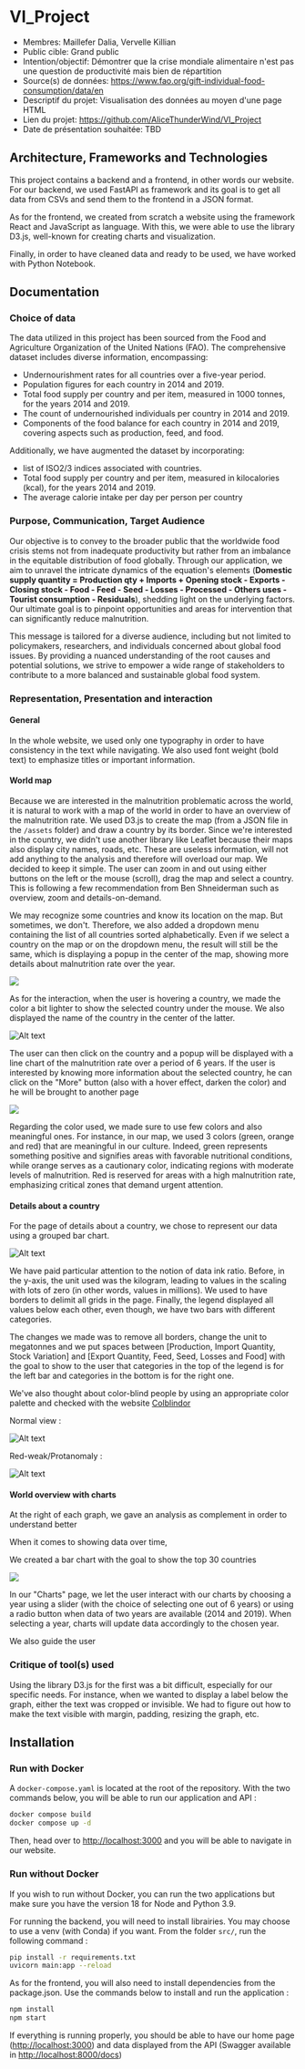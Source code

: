 # VI_Project

- Membres: Maillefer Dalia, Vervelle Killian
- Public cible: Grand public
- Intention/objectif: Démontrer que la crise mondiale alimentaire n'est pas une question de productivité mais bien de répartition
- Source(s) de données: https://www.fao.org/gift-individual-food-consumption/data/en
- Descriptif du projet: Visualisation des données au moyen d'une page HTML
- Lien du projet: https://github.com/AliceThunderWind/VI_Project
- Date de présentation souhaitée: TBD


## Architecture, Frameworks and Technologies

This project contains a backend and a frontend, in other words our website. For our backend, we used FastAPI as framework and its goal is to get all data from CSVs and send them to the frontend in a JSON format.

As for the frontend, we created from scratch a website using the framework React and JavaScript as language. With this, we were able to use the library D3.js, well-known for creating charts and visualization.

Finally, in order to have cleaned data and ready to be used, we have worked with Python Notebook.

## Documentation

### Choice of data

The data utilized in this project has been sourced from the Food and Agriculture Organization of the United Nations (FAO). The comprehensive dataset includes diverse information, encompassing:

- Undernourishment rates for all countries over a five-year period.
- Population figures for each country in 2014 and 2019.
- Total food supply per country and per item, measured in 1000 tonnes, for the years 2014 and 2019.
- The count of undernourished individuals per country in 2014 and 2019.
- Components of the food balance for each country in 2014 and 2019, covering aspects such as production, feed, and food. 

Additionally, we have augmented the dataset by incorporating:

- list of ISO2/3 indices associated with countries.
- Total food supply per country and per item, measured in kilocalories (kcal), for the years 2014 and 2019.
- The average calorie intake per day per person per country

### Purpose, Communication, Target Audience

Our objective is to convey to the broader public that the worldwide food crisis stems not from inadequate productivity but rather from an imbalance in the equitable distribution of food globally. Through our application, we aim to unravel the intricate dynamics of the equation's elements (**Domestic supply quantity = Production qty + Imports + Opening stock - Exports - Closing stock - Food - Feed - Seed - Losses - Processed - Others uses - Tourist consumption - Residuals**), shedding light on the underlying factors. Our ultimate goal is to pinpoint opportunities and areas for intervention that can significantly reduce malnutrition.

This message is tailored for a diverse audience, including but not limited to policymakers, researchers, and individuals concerned about global food issues. By providing a nuanced understanding of the root causes and potential solutions, we strive to empower a wide range of stakeholders to contribute to a more balanced and sustainable global food system.

### Representation, Presentation and interaction

#### General

In the whole website, we used only one typography in order to have consistency in the text while navigating. We also used font weight (bold text) to emphasize titles or important information.

#### World map

Because we are interested in the malnutrition problematic across the world, it is natural to work with a map of the world in order to have an overview of the malnutrition rate. We used D3.js to create the map (from a JSON file in the `/assets` folder) and draw a country by its border. Since we're interested in the country, we didn't use another library  like Leaflet because their maps also display city names, roads, etc. These are useless information, will not add anything to the analysis and therefore will overload our map. We decided to keep it simple. The user can zoom in and out using either buttons on the left or the mouse (scroll), drag the map and select a country. This is following a few recommendation from Ben Shneiderman such as overview, zoom and details-on-demand.

We may recognize some countries and know its location on the map. But sometimes, we don't. Therefore, we also added a dropdown menu containing the list of all countries sorted alphabetically. Even if we select a country on the map or on the dropdown menu, the result will still be the same, which is displaying a popup in the center of the map, showing more details about malnutrition rate over the year.

![](./assets/home_select.png)

As for the interaction, when the user is hovering a country, we made the color a bit lighter to show the selected country under the mouse. We also displayed the name of the country in the center of the latter.

![Alt text](./assets/home_hover.png)

The user can then click on the country and a popup will be displayed with a line chart of the malnutrition rate over a period of 6 years. If the user is interested by knowing more information about the selected country, he can click on the "More" button (also with a hover effect, darken the color) and he will be brought to another page

![](./assets/home_popup.png)

Regarding the color used, we made sure to use few colors and also meaningful ones. For instance, in our map, we used 3 colors (green, orange and red) that are meaningful in our culture. Indeed, green  represents something positive and signifies areas with favorable nutritional conditions, while orange serves as a cautionary color, indicating regions with moderate levels of malnutrition. Red is reserved for areas with a high malnutrition rate, emphasizing critical zones that demand urgent attention.

#### Details about a country

For the page of details about a country, we chose to represent our data using a grouped bar chart.

![Alt text](./assets/country_stacked_bar.png)

We have paid particular attention to the notion of data ink ratio. Before, in the y-axis, the unit used was the kilogram, leading to values in the scaling with lots of zero (in other words, values in millions). We used to have borders to delimit all grids in the page. Finally, the legend displayed all values below each other, even though, we have two bars with different categories.

The changes we made was to remove all borders, change the unit to megatonnes and we put spaces between [Production, Import Quantity, Stock Variation] and [Export Quantity, Feed, Seed, Losses and Food] with the goal to show to the user that categories in the top of the legend is for the left bar and categories in the bottom is for the right one.

We've also thought about color-blind people by using an appropriate color palette and checked with the website [Colblindor](https://www.color-blindness.com/coblis-color-blindness-simulator/)

Normal view :

![Alt text](./assets/country_blindness.png)

Red-weak/Protanomaly :

![Alt text](./assets/country_blindness_1.png)

#### World overview with charts

At the right of each graph, we gave an analysis as complement in order to understand better

When it comes to showing data over time, 

We created a bar chart with the goal to show the top 30 countries

![](./assets/charts_bars.png)

In our "Charts" page, we let the user interact with our charts by choosing a year using a slider (with the choice of selecting one out of 6 years) or using a radio button when data of two years are available (2014 and 2019). When selecting a year, charts will update data accordingly to the chosen year.

We also guide the user

### Critique of tool(s) used

Using the library D3.js for the first was a bit difficult, especially for our specific needs. For instance, when we wanted to display a label below the graph, either the text was cropped or invisible. We had to figure out how to make the text visible with margin, padding, resizing the graph, etc.

## Installation

### Run with Docker

A `docker-compose.yaml` is located at the root of the repository. With the two commands below, you will be able to run our application and API :

```bash
docker compose build
docker compose up -d
```

Then, head over to [http://localhost:3000](http://localhost:3000) and you will be able to navigate in our website.

### Run without Docker

If you wish to run without Docker, you can run the two applications but make sure you have the version 18 for Node and Python 3.9.

For running the backend, you will need to install librairies. You may choose to use a venv (with Conda) if you want. From the folder `src/`, run the following command :

```bash
pip install -r requirements.txt
uvicorn main:app --reload
```

As for the frontend, you will also need to install dependencies from the package.json. Use the commands below to install and run the application :

```bash
npm install
npm start
```

If everything is running properly, you should be able to have our home page ([http://localhost:3000](http://localhost:3000)) and data displayed from the API (Swagger available in [http://localhost:8000/docs](http://localhost:8000/docs))